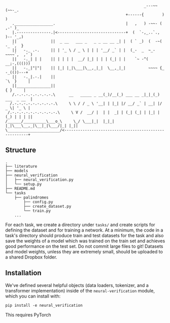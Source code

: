 
```
                                                             _---~~(~~-_.
                                                     +------{        )   )
   ._________________.                               |   ,   ) -~~- ( ,-' )_
   |.---------------.|<------------------------------+  (  `-,_..`., )-- '_,)
   ||               ||  _ __   ___ _   _ _ __ __ _| |  ( ` _)  (  -~( -_ `,  }
   ||   -._ .-.     || | '_ \ / _ \ | | | '__/ _` | |  (_-  _  ~_-~~~~`,  ,' )
   ||   -._| | |    || | | | |  __/ |_| | | | (_| | |    `~ -^(    __;-,((()))
   ||   -._|"|"|    || |_| |_|\___|\__,_|_|  \__,_|_|          ~~~~ {_ -_(())---+
   ||   -._|.-.|    ||                                                `\  }     |
   ||_______________||                                                  { }     |
   /.-.-.-.-.-.-.-.-.\      __   _____ _ __(_)/__(_) ___ __ _|_|_(_) ___  _ __  |
  /.-.-.-.-.-.-.-.-.-.\     \ \ / / _ \ '__| | |_| |/ __/ _` | __| |/ _ \| '_ \ |
 /.-.-.-.-.-.-.-.-.-.-.\     \ V /  __/ |  | |  _| | (_| (_| | |_| | (_) | | | ||
/______/__________\___o_\     \_/ \___|_|  |_|_| |_|\___\__,_|\__|_|\___/|_| |_||
\_______________________/<------------------------------------------------------+
```

## Structure
```
.
├── literature
├── models
├── neural_verification
│   ├── neural_verification.py
│   └── setup.py
├── README.md
└── tasks
    ├── palindromes
        ├── config.py
        ├── create_dataset.py
        └── train.py
    ...
```
For each task, we create a directory under `tasks/` and create scripts for defining the dataset and for training a network. At a minimum, the code in a task's directory should produce train and test datasets for the task and also save the weights of a model which was trained on the train set and achieves good performance on the test set. Do not commit large files to git! Datasets and model weights, unless they are extremely small, should be uploaded to a shared Dropbox folder.


## Installation

We've defined several helpful objects (data loaders, tokenizer, and a transformer implementation) inside of the `neural-verification` module, which you can install with:

```
pip install -e neural_verification
```
This requires PyTorch


